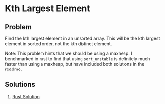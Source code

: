 # Kth Largest Element

## Problem

Find the kth largest element in an unsorted array. This will be the kth largest
element in sorted order, not the kth distinct element.

Note: This problem hints that we should be using a maxheap.  I benchmarked in
rust to find that using `sort_unstable` is definitely much faster than using a
maxheap, but have included both solutions in the readme.

## Solutions
1. [Rust Solution](rs-solution/kth-largest-element)
